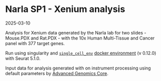 # Narla SP1 - Xenium analysis

2025-03-10

Analysis for Xenium data generated by the Narla lab for two slides - Mouse.PDX and Rat.PDX - with the 10x Human Multi-Tissue and Cancer panel with 377 target genes.

Run using singularity and [`single_cell_env`](https://github.com/umich-brcf-bioinf/single_cell_env) [docker environment](https://hub.docker.com/r/umichbfxcore/single_cell_env) (v 0.12.0) with Seurat 5.1.0.

Input data for analysis generated with on instrument processing using default parameters by [Advanced Genomics Core](https://medresearch.umich.edu/office-research/about-office-research/biomedical-research-core-facilities/advanced-genomics-core).